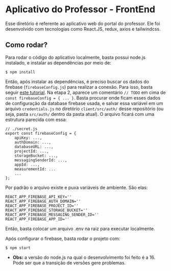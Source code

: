 # Aplicativo do Professor - FrontEnd

Esse diretório é referente ao aplicativo web do portal do professor. Ele foi desenvolvido com tecnologias como React.JS, redux, axios e tailwindcss.

## Como rodar?
Para rodar o código do aplicativo localmente, basta possui node.js instalado, e instalar as dependências por meio de:
```
$ npm install
```

Então, após instalar as dependências, é preciso buscar os dados do firebase (`firebaseConfig.js`) para realizar a conexão. Para isso, basta seguir [este tutorial](https://firebase.google.com/docs/web/setup?hl=pt-br). Na etapa 2, aparece um comentário `// TODO` em cima de `const firebaseConfig = { ... }`. Basta procurar onde ficam esses dados de configuração da database firebase usada, e salvar essa variável em um arquivo `credentials.js` no diretório `client/src/auth/` desse repositório (ou seja, pasta `src/auth/` dentro da pasta atual). O arquivo ficará com uma estrutura parecida com essa:

```
// ./secret.js
export const firebaseConfig = {
    apiKey: ...,
    authDomain: ...,
    databaseURL: ...,
    projectId: ...,
    storageBucket: ...,
    messagingSenderId: ...,
    appId: ...,
    measurementId: ...
    ...
};
```

Por padrão o arquivo existe e puxa variáveis de ambiente. São elas: 
```
REACT_APP_FIREBASE_API_KEY=''
REACT_APP_FIREBASE_AUTH_DOMAIN=''
REACT_APP_FIREBASE_PROJECT_ID=''
REACT_APP_FIREBASE_STORAGE_BUCKET=''
REACT_APP_FIREBASE_MESSAGING_SENDER_ID=''
REACT_APP_FIREBASE_APP_ID=''
```

Então, basta colocar um arquivo .env na raiz para executar localmente.

Após configurar o firebase, basta rodar o projeto com:
```
$ npm start
```

* **Obs:** a versão do node.js na qual o desenvolvimento foi feito é a 16. Pode ser que a transição de versões gere problemas.